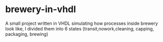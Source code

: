 # brewery-in-vhdl
A small project written in VHDL simulating how processes inside brewery look like, I divided them into 6 states (transit,nowork,cleaning, capping, packaging, brewing)
